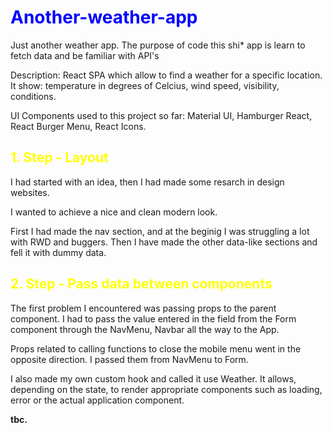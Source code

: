 # **<span style="color:blue">Another-weather-app<span>**

Just another weather app. The purpose of code this shi\* app is learn to fetch data and be familiar with API's

Description: React SPA which allow to find a weather for a specific location. It show: temperature in degrees of Celcius, wind speed, visibility, conditions.

UI Components used to this project so far: Material UI, Hamburger React, React Burger Menu, React Icons.

## **<span style="color:yellow">1. Step - Layout<span>**

I had started with an idea, then I had made some resarch in design websites.

I wanted to achieve a nice and clean modern look.

First I had made the nav section, and at the beginig I was struggling a lot with RWD and buggers. Then I have made the other data-like sections and fell it with dummy data.

## **<span style="color:yellow">2. Step - Pass data between components<span>**

The first problem I encountered was passing props to the parent component. I had to pass the value entered in the field from the Form component through the NavMenu, Navbar all the way to the App.

Props related to calling functions to close the mobile menu went in the opposite direction. I passed them from NavMenu to Form.

I also made my own custom hook and called it use Weather. It allows, depending on the state, to render appropriate components such as loading, error or the actual application component.

**tbc.**
